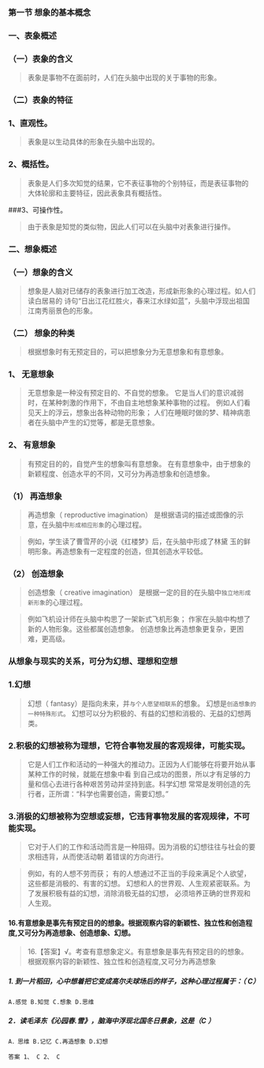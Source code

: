 ### 第一节 想象的基本概念
### 一、表象概述
### （一）表象的含义
>   表象是事物不在面前时，人们在头脑中出现的关于事物的形象。

### （二）表象的特征
### 1、直观性。
>   表象是以生动具体的形象在头脑中出现的。

### 2、概括性。
>   表象是人们多次知觉的结果，它不表征事物的个别特征，而是表征事物的
大体轮廓和主要特征，因此表象具有概括性。

###3、可操作性。
>   由于表象是知觉的类似物，因此人们可以在头脑中对表象进行操作。

### 二、想象概述
### （一）想象的含义
>   想象是人脑对已储存的表象进行加工改造，形成新形象的心理过程。如人们读白居易的
诗句“日出江花红胜火，春来江水绿如蓝”，头脑中浮现出祖国江南秀丽景色的形象。

### （二） 想象的种类
>   根据想象时有无预定目的，可以把想象分为无意想象和有意想象。

### 1、 无意想象
>   无意想象是一种没有预定目的、不自觉的想象。 
    它是当人们的意识减弱时，在某种刺激的作用下，不由自主地想象某种事物的过程。
    例如人们看见天上的浮云，想象出各种动物的形象；
    人们在睡眠时做的梦、精神病患者在头脑中产生的幻觉等，都是无意想象。
    
### 2、 有意想象
>   有预定目的的，自觉产生的想象叫有意想象。
在有意想象中，由于想象的新颖程度、创造水平的不同，又可分为再造想象和创造想象。

### （1） 再造想象
>   再造想象（ reproductive imagination）
    是根据语词的描述或图像的示意，在头脑中`形成相应形象`的心理过程。 

>   例如，学生读了曹雪芹的小说《红楼梦》后，在头脑中形成了林黛
    玉的鲜明形象。再造想象有一定程度的创造，但其创造水平较低。

### （2） 创造想象
>   创造想象（ creative imagination）
    是根据一定的目的在头脑中`独立地形成新形象`的心理过程。 
    
>   例如飞机设计师在头脑中构思了一架新式飞机形象；
    作家在头脑中构想了新的人物形象。这些都属创造想象。
    创造想象比再造想象更复杂，更困难，更高级。

### 从想象与现实的关系，可分为幻想、理想和空想

### 1.幻想
>   幻想（ fantasy）是指向未来，并`与个人愿望相联系`的想象。
    幻想是`创造想象的一种特殊形式`。
    幻想可以分为积极的、有益的幻想和消极的、无益的幻想两类。

### 2.积极的幻想被称为理想，它符合事物发展的客观规律，可能实现。
>   它是人们工作和活动的一种强大的推动力。正因为人们能够在将要开始从事某种工作的时候，就能在想象中看
到自己成功的图景，所以才有足够的力量和信心去进行各种艰苦劳动并坚持到底。科学幻想
常常是发明创造的先行者，正所谓：“科学也需要创造，需要幻想。”

### 3.消极的幻想被称为空想或妄想，它违背事物发展的客观规律，不可能实现。
>   它对于人们的工作和活动而言是一种阻碍。因为消极的幻想往往与社会的要求相违背，从而使活动朝
着错误的方向进行。

>   例如，有的人想不劳而获；
有的人想通过不正当的手段来满足个人欲望，这些都是消极的、有害的幻想。
幻想和人的世界观、人生观紧密联系。为了发展积极有益的幻想，消除消极无益的幻想，
必须培养正确的世界观和人生观。


#### 16.有意想象是事先有预定目的的想象。根据观察内容的新颖性、独立性和创造程度,又可分为再造想象、创造想象、幻想。
>   16.【答案】√。考查有意想象定义。有意想象是事先有预定目的的想象。
根据观察内容的新颖性、独立性和创造程度,又可分为再造想象    

##### 1. 到一片稻田，心中想着把它变成高尔夫球场后的样子，这种心理过程属于：（ C）
    A.感觉 B.知觉 C.想象 D.思维
    
##### 2．读毛泽东《沁园春.雪》，脑海中浮现北国冬日景象，这是（C ）
    A．思维 B.记忆 C.再造想象 D.幻想
     
    答案 1、 C 2、 C